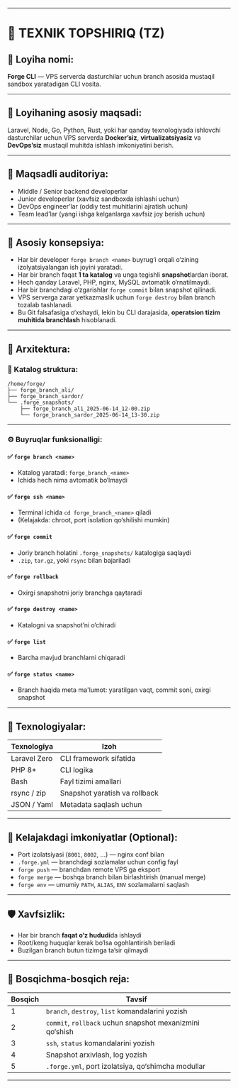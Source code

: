 
---

# 🧾 TEXNIK TOPSHIRIQ (TZ)

## 📌 Loyiha nomi:

**Forge CLI** — VPS serverda dasturchilar uchun branch asosida mustaqil sandbox yaratadigan CLI vosita.

---

## 🎯 Loyihaning asosiy maqsadi:

Laravel, Node, Go, Python, Rust, yoki har qanday texnologiyada ishlovchi dasturchilar uchun VPS serverda **Docker’siz**, **virtualizatsiyasiz** va **DevOps’siz** mustaqil muhitda ishlash imkoniyatini berish.

---

## 👥 Maqsadli auditoriya:

* Middle / Senior backend developerlar
* Junior developerlar (xavfsiz sandboxda ishlashi uchun)
* DevOps engineer’lar (oddiy test muhitlarini ajratish uchun)
* Team lead’lar (yangi ishga kelganlarga xavfsiz joy berish uchun)

---

## 🔑 Asosiy konsepsiya:

* Har bir developer `forge branch <name>` buyrug‘i orqali o‘zining izolyatsiyalangan ish joyini yaratadi.
* Har bir branch faqat **1 ta katalog** va unga tegishli **snapshot**lardan iborat.
* Hech qanday Laravel, PHP, nginx, MySQL avtomatik o‘rnatilmaydi.
* Har bir branchdagi o‘zgarishlar `forge commit` bilan snapshot qilinadi.
* VPS serverga zarar yetkazmaslik uchun `forge destroy` bilan branch tozalab tashlanadi.
* Bu Git falsafasiga o‘xshaydi, lekin bu CLI darajasida, **operatsion tizim muhitida branchlash** hisoblanadi.

---

## 🧱 Arxitektura:

### 📂 Katalog struktura:

```
/home/forge/
├── forge_branch_ali/
├── forge_branch_sardor/
└── .forge_snapshots/
    ├── forge_branch_ali_2025-06-14_12-00.zip
    └── forge_branch_sardor_2025-06-14_13-30.zip
```

---

### ⚙️ Buyruqlar funksionalligi:

#### ✅ `forge branch <name>`

* Katalog yaratadi: `forge_branch_<name>`
* Ichida hech nima avtomatik bo‘lmaydi

#### ✅ `forge ssh <name>`

* Terminal ichida `cd forge_branch_<name>` qiladi
* (Kelajakda: chroot, port isolation qo‘shilishi mumkin)

#### ✅ `forge commit`

* Joriy branch holatini `.forge_snapshots/` katalogiga saqlaydi
* `.zip`, `tar.gz`, yoki `rsync` bilan bajariladi

#### ✅ `forge rollback`

* Oxirgi snapshotni joriy branchga qaytaradi

#### ✅ `forge destroy <name>`

* Katalogni va snapshot’ni o‘chiradi

#### ✅ `forge list`

* Barcha mavjud branchlarni chiqaradi

#### ✅ `forge status <name>`

* Branch haqida meta ma'lumot: yaratilgan vaqt, commit soni, oxirgi snapshot

---

## 🧰 Texnologiyalar:

| Texnologiya  | Izoh                          |
| ------------ | ----------------------------- |
| Laravel Zero | CLI framework sifatida        |
| PHP 8+       | CLI logika                    |
| Bash         | Fayl tizimi amallari          |
| rsync / zip  | Snapshot yaratish va rollback |
| JSON / Yaml  | Metadata saqlash uchun        |

---

## 🚀 Kelajakdagi imkoniyatlar (Optional):

* Port izolatsiyasi (`8001`, `8002`, ...) — nginx conf bilan
* `.forge.yml` — branchdagi sozlamalar uchun config fayl
* `forge push` — branchdan remote VPS ga eksport
* `forge merge` — boshqa branch bilan birlashtirish (manual merge)
* `forge env` — umumiy `PATH`, `ALIAS`, `ENV` sozlamalarni saqlash

---

## 🛡️ Xavfsizlik:

* Har bir branch **faqat o‘z hududi**da ishlaydi
* Root/keng huquqlar kerak bo‘lsa ogohlantirish beriladi
* Buzilgan branch butun tizimga ta’sir qilmaydi

---

## 📅 Bosqichma-bosqich reja:

| Bosqich | Tavsif                                                   |
| ------- | -------------------------------------------------------- |
| 1       | `branch`, `destroy`, `list` komandalarini yozish         |
| 2       | `commit`, `rollback` uchun snapshot mexanizmini qo‘shish |
| 3       | `ssh`, `status` komandalarini yozish                     |
| 4       | Snapshot arxivlash, log yozish                           |
| 5       | `.forge.yml`, port izolatsiya, qo‘shimcha modullar       |

---


